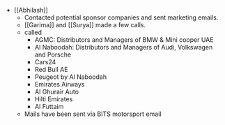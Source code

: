 - [[Abhilash]]
	- Contacted potential sponsor companies and sent marketing emails.
	- [[Garima]] and [[Surya]] made a few calls.
	- called
		- AGMC: Distributors and Managers of BMW & Mini cooper UAE
		- Al Naboodah: Distributors and Managers of Audi, Volkswagen and Porsche
		- Cars24
		- Red Bull AE
		- Peugeot by Al Naboodah
		- Emirates Airways
		- Al Ghurair Auto
		- Hilti Emirates
		- Al Futtaim
	- Mails have been sent via BITS motorsport email
